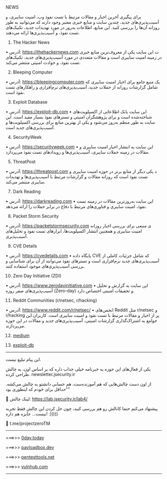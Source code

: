NEWS

برای پیگیری آخرین اخبار و مقالات مرتبط با تست نفوذ وب، امنیت سایبری، و آسیب‌پذیری‌های جدید، چندین سایت و منابع خبری معتبر وجود دارند که می‌توانید به طور روزانه آن‌ها را بررسی کنید. این منابع، اطلاعات به‌روز در مورد تهدیدات جدید، تکنیک‌های تست نفوذ، و آسیب‌پذیری‌ها ارائه می‌دهند.


1. The Hacker News


•	آدرس: https://thehackernews.com
ت	این سایت یکی از معروف‌ترین منابع خبری در زمینه امنیت سایبری است و مقالات متعددی در مورد آسیب‌پذیری‌های جدید، تکنیک‌های تست نفوذ، و حوادث امنیتی منتشر می‌کند.


2. Bleeping Computer


•	آدرس: https://bleepingcomputer.com
 	یک منبع جامع برای اخبار امنیت سایبری که شامل گزارشات روزانه از حملات جدید، آسیب‌پذیری‌های نرم‌افزاری و راهکارهای تست نفوذ است.


3. Exploit Database


•	آدرس: https://exploit-db.com
•	این سایت بانک اطلاعاتی از اکسپلویت‌های شناخته‌شده است و برای پژوهشگران امنیتی و تسترهای نفوذ بسیار مفید است. این سایت به طور منظم به‌روز می‌شود و یکی از بهترین منابع برای بررسی اکسپلویت‌ها و آسیب‌پذیری‌های جدید است.


4. SecurityWeek


•	آدرس: https://securityweek.com
•	این سایت به انتشار اخبار امنیت سایبری و مقالات در زمینه حملات سایبری، آسیب‌پذیری‌ها و رویدادهای تست نفوذ می‌پردازد.


5. ThreatPost


•	آدرس: https://threatpost.com
د	یکی دیگر از منابع برتر در حوزه امنیت سایبری و تست نفوذ است که روزانه مقالات و گزارشات مرتبط با آسیب‌پذیری‌ها و تهدیدات سایبری منتشر می‌کند.




7. Dark Reading


•	آدرس: https://darkreading.com
•	این سایت به‌روزترین مقالات در زمینه تست نفوذ، امنیت سایبری و فناوری‌های مرتبط با دفاع در برابر حملات را ارائه می‌دهد.


8. Packet Storm Security


•	آدرس: https://packetstormsecurity.com
ی	منبعی برای بررسی اخبار روزانه امنیت سایبری و همچنین انتشار اکسپلویت‌ها، ابزارهای تست نفوذ و تحلیل‌های آسیب‌پذیری.


9. CVE Details


•	آدرس: https://cvedetails.com
•	پایگاه داده CVE که شامل جزئیات کاملی از آسیب‌پذیری‌های جدید نرم‌افزاری است و تسترهای نفوذ می‌توانند از آن برای شناسایی و بررسی آسیب‌پذیری‌های موجود استفاده کنند.


10. Zero Day Initiative (ZDI)


•	آدرس: https://www.zerodayinitiative.com
•	این سایت به گزارش و تحلیل آسیب‌پذیری‌های صفر روزه (Zero-day) و تحقیقات امنیتی اختصاص دارد.


11. Reddit Communities (r/netsec, r/hacking)


•	آدرس: https://www.reddit.com/r/netsec/
•	انجمن‌های Reddit مثل r/netsec و r/hacking پر از اخبار و مقالات مرتبط با تست نفوذ و امنیت سایبری است. کاربران این جوامع به اشتراک‌گذاری گزارشات امنیتی، آسیب‌پذیری‌های جدید و مقالات در این حوزه می‌پردازند.


12. [ medium ](medium.com)


13. [ exploit-db ](exploit-db.com)


---

این پیام تبلیغ نیست.

یکی از فعال‌های این حوزه یه خبرنامه خیلی جذاب داره که بر اساس اون، یه چالش طراحی کرده.
newsletter.jsecurity.ir

از اون دست چالش‌هایی که هم آموزنده‌ست، هم حسابی دانشتو به چالش می‌کشه. "حداقل برای خودم که اینطوری بود"

🔗 لینک چالش:
https://lab.jsecurity.ir/lab4/

پیشنهاد می‌کنم حتما کانالش رو هم بررسی کنید، چون حل کردن این چالش فقط تجربه نیست… جایزه هم داره! :)))))

📢 t.me/projectzeroTM


---

===>>> [0day.today](0day.today)

===>>> [payloadbox.dev](payloadbox.dev)

===>>> [pentesttools.net](pentesttools.net)

===>>> [vulnhub.com](vulnhub.com)

---

